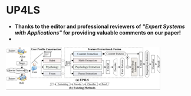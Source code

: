 # UP4LS

- **Thanks to the editor and professional reviewers of *"Expert Systems with Applications"* for providing valuable comments on our paper!**
- 
<img src=https://github.com/WangYH-BUPT/UP4LS/blob/master/Figs/1.jpg width=83% />
